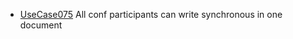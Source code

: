  * [UseCase075](https://github.com/DomainDrivenArchitecture/ddaRequirement/blob/master/en/requirements/UseCase075.md) All conf participants can write synchronous in one document